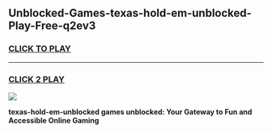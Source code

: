 
## Unblocked-Games-texas-hold-em-unblocked-Play-Free-q2ev3
<h3>
<a href="https://premium76.site?title=texas-hold-em-unblocked&ref=18A1">CLICK TO PLAY</a></h3>
<hr>

<h3>
<a href="https://premium76.site?title=texas-hold-em-unblocked&ref=18A1">CLICK 2 PLAY</a>
  
</h3>

<a href="https://premium76.site?title=texas-hold-em-unblocked&ref=18A1"><img src="https://clearcache.store/games.png"></a>


**texas-hold-em-unblocked games unblocked: Your Gateway to Fun and Accessible Online Gaming**
